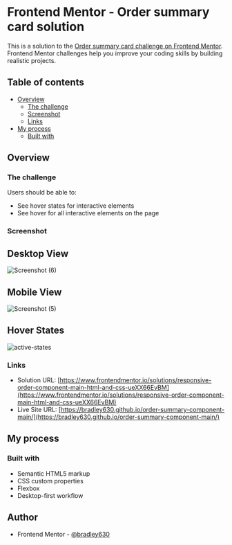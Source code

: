 # Frontend Mentor - Order summary card solution

This is a solution to the [Order summary card challenge on Frontend Mentor](https://www.frontendmentor.io/challenges/order-summary-component-QlPmajDUj). Frontend Mentor challenges help you improve your coding skills by building realistic projects. 

## Table of contents

- [Overview](#overview)
  - [The challenge](#the-challenge)
  - [Screenshot](#screenshot)
  - [Links](#links)
- [My process](#my-process)
  - [Built with](#built-with)


## Overview

### The challenge

Users should be able to:

- See hover states for interactive elements
- See hover for all interactive elements on the page

### Screenshot

## Desktop View

![Screenshot (6)](https://github.com/bradley630/order-summary-component-main/assets/90295083/1b582eda-4e0b-47e1-94b8-9f3e51986e43)

## Mobile View

![Screenshot (5)](https://github.com/bradley630/order-summary-component-main/assets/90295083/48714559-a544-410e-bb57-36c2673fe7c5)

## Hover States

![active-states](https://github.com/bradley630/order-summary-component-main/assets/90295083/630dfa13-7a18-4498-8c30-6cf2fd87e5d5)

### Links

- Solution URL: [https://www.frontendmentor.io/solutions/responsive-order-component-main-html-and-css-ueXX66EvBM](https://www.frontendmentor.io/solutions/responsive-order-component-main-html-and-css-ueXX66EvBM)
- Live Site URL: [https://bradley630.github.io/order-summary-component-main/](https://bradley630.github.io/order-summary-component-main/)

## My process

### Built with

- Semantic HTML5 markup
- CSS custom properties
- Flexbox
- Desktop-first workflow


## Author

- Frontend Mentor - [@bradley630](https://www.frontendmentor.io/profile/bradley630)

